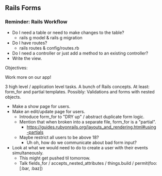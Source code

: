 ## Rails Forms

### Reminder: Rails Workflow

* Do I need a table or need to make changes to the table?
  * rails g model & rails g migration
* Do I have routes?
  * rails routes & config/routes.rb
* Do I need a controller or just add a method to an existing controller?
* Write the view.

Objectives:

Work more on our app!

3 high level / application level tasks.
A bunch of Rails concepts. At least: form_for and partial templates.
Possibly: Validations and forms with nested objects.

* Make a show page for users.
* Make an edit/update page for users.
  * Introduce form_for to "DRY up" / abstract duplicate form logic.
  * Mention that when broken into a separate file, form_for is a "partial".
    * https://guides.rubyonrails.org/layouts_and_rendering.html#using-partials
  * Maybe restrict all users to be above 18?
    * Uh oh, how do we communicate about bad form input?
* Look at what we would need to do to create a user with their events simultaneously.
  * This might get pushed til tomorrow.
  * Talk fields_for / accepts_nested_attributes / things.build / permit(foo: [:bar, :baz])
